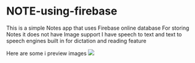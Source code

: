 # NOTE-using-firebase
This is a simple Notes app that uses Firebase online database For storing Notes it does not have Image support 
I have speech to text and text to speech engines built in for dictation and reading feature

Here are some i preview images
![](android/res/drawable/three.png)
